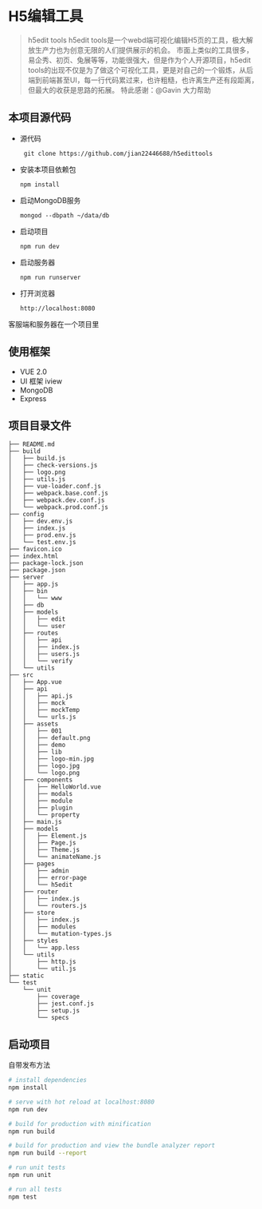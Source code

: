 # H5编辑工具

> h5edit tools
> h5edit tools是一个webd端可视化编辑H5页的工具，极大解放生产力也为创意无限的人们提供展示的机会。
市面上类似的工具很多，易企秀、初页、兔展等等，功能很强大，但是作为个人开源项目，h5edit tools的出现不仅是为了做这个可视化工具，更是对自己的一个锻炼，从后端到前端甚至UI，每一行代码累过来，也许粗糙，也许离生产还有段距离，但最大的收获是思路的拓展。
特此感谢：@Gavin 大力帮助
    
## 本项目源代码
* 源代码

        
    ```
     git clone https://github.com/jian22446688/h5edittools
    ```
* 安装本项目依赖包

    ```
    npm install
    ```
* 启动MongoDB服务

    ```
    mongod --dbpath ~/data/db
    ```
* 启动项目
    
    ```
    npm run dev
    ```
* 启动服务器
    
    ```
    npm run runserver
    ```

* 打开浏览器
    
    ```
    http://localhost:8080
    ```
客服端和服务器在一个项目里

## 使用框架

* VUE 2.0
* UI 框架 iview
* MongoDB
* Express
    
    
## 项目目录文件

```
├── README.md
├── build
│   ├── build.js
│   ├── check-versions.js
│   ├── logo.png
│   ├── utils.js
│   ├── vue-loader.conf.js
│   ├── webpack.base.conf.js
│   ├── webpack.dev.conf.js
│   └── webpack.prod.conf.js
├── config
│   ├── dev.env.js
│   ├── index.js
│   ├── prod.env.js
│   └── test.env.js
├── favicon.ico
├── index.html
├── package-lock.json
├── package.json
├── server
│   ├── app.js
│   ├── bin
│   │   └── www
│   ├── db
│   ├── models
│   │   ├── edit
│   │   └── user
│   ├── routes
│   │   ├── api
│   │   ├── index.js
│   │   ├── users.js
│   │   └── verify
│   └── utils
├── src
│   ├── App.vue
│   ├── api
│   │   ├── api.js
│   │   ├── mock
│   │   ├── mockTemp
│   │   └── urls.js
│   ├── assets
│   │   ├── 001
│   │   ├── default.png
│   │   ├── demo
│   │   ├── lib
│   │   ├── logo-min.jpg
│   │   ├── logo.jpg
│   │   └── logo.png
│   ├── components
│   │   ├── HelloWorld.vue
│   │   ├── modals
│   │   ├── module
│   │   ├── plugin
│   │   └── property
│   ├── main.js
│   ├── models
│   │   ├── Element.js
│   │   ├── Page.js
│   │   ├── Theme.js
│   │   └── animateName.js
│   ├── pages
│   │   ├── admin
│   │   ├── error-page
│   │   └── h5edit
│   ├── router
│   │   ├── index.js
│   │   └── routers.js
│   ├── store
│   │   ├── index.js
│   │   ├── modules
│   │   └── mutation-types.js
│   ├── styles
│   │   └── app.less
│   └── utils
│       ├── http.js
│       └── util.js
├── static
└── test
    └── unit
        ├── coverage
        ├── jest.conf.js
        ├── setup.js
        └── specs
```


## 启动项目 
自带发布方法

``` bash
# install dependencies
npm install

# serve with hot reload at localhost:8080
npm run dev

# build for production with minification
npm run build

# build for production and view the bundle analyzer report
npm run build --report

# run unit tests
npm run unit

# run all tests
npm test
```




